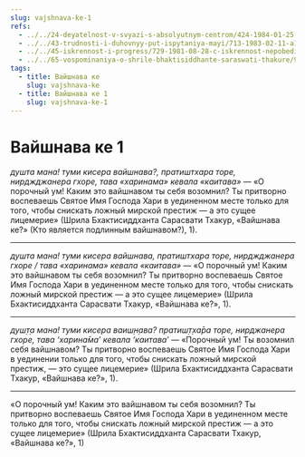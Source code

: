 ```yaml
---
slug: vajshnava-ke-1
refs:
  - ../../24-deyatelnost-v-svyazi-s-absolyutnym-centrom/424-1984-01-25-a1-slava-prinadlezhit-guru-dengi-narayane-a-zhenshhiny-krishne.md
  - ../../43-trudnosti-i-duhovnyy-put-ispytaniya-mayi/713-1983-02-11-a1-pomoshh-vajshnavov-pomozhet-preodolet-trudnosti-puti.md
  - ../../45-iskrennost-i-progress/729-1981-08-28-c-iskrennost-nepobedima.md
  - ../../65-vospominaniya-o-shrile-bhaktisiddhante-saraswati-thakure/996-1982-01-29-a-sarasvati-thakur-olitsetvorenie-kirtana.md
tags:
  - title: Вайшнава ке
    slug: vajshnava-ke
  - title: Вайшнава ке 1
    slug: vajshnava-ke-1
---
```


# Вайшнава ке 1

*душта мана! туми кисера вайшнава?, пратиштхара торе, нирджджанера гхоре, тава «харинама» кевала «каитава»* — «О порочный ум! Каким это вайшнавом ты себя возомнил? Ты притворно воспеваешь Святое Имя Господа Хари в уединенном месте только для того, чтобы снискать ложный мирской престиж — а это сущее лицемерие» (Шрила Бхактисиддханта Сарасвати Тхакур, «Вайшнава ке?» (Кто является подлинным вайшнавом?), 1).

---

*душта мана! туми кисера вайшнава, пратиштхара торе, нирджджанера гхоре / тава «харинама» кевала «каитава»* — «О порочный ум! Каким это вайшнавом ты себя возомнил? Ты притворно воспеваешь Святое Имя Господа Хари в уединенном месте только для того, чтобы снискать ложный мирской престиж — а это сущее лицемерие» (Шрила Бхактисиддханта Сарасвати Тхакур, «Вайшнава ке?», 1).

---

*душ̣т̣а мана! туми кисера ваиш̣н̣ава? пратиш̣т̣ха̄ра торе, нирджанера гхоре, тава ‘харина̄ма’ кевала ‘каитава’* — «Порочный ум! Ты возомнил себя вайшнавом? Ты притворно воспеваешь Святое Имя Господа Хари в уединении только для того, чтобы снискать ложный мирской престиж, — это сущее лицемерие» (Шрила Бхактисиддханта Сарасвати Тхакур, «Вайшнава ке?», 1).

---

«О порочный ум! Каким это вайшнавом ты себя возомнил? Ты притворно воспеваешь Святое Имя Господа Хари в уединенном месте только для того, чтобы снискать ложный мирской престиж — а это сущее лицемерие» (Шрила Бхактисиддханта Сарасвати Тхакур, «Вайшнава ке?», 1)
